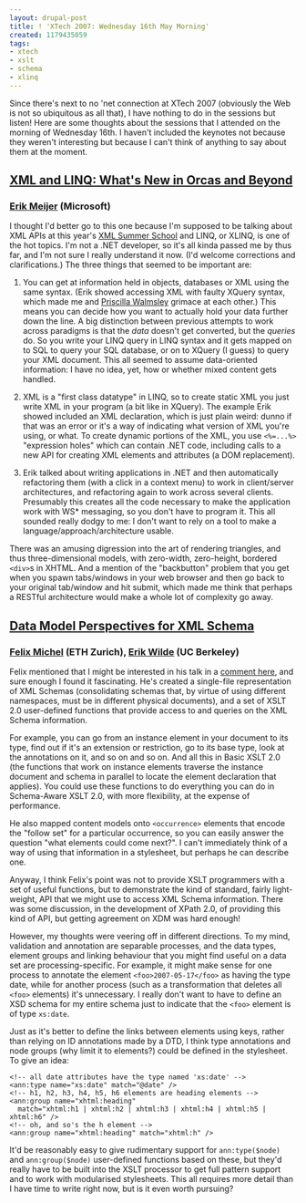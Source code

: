 ```yaml
---
layout: drupal-post
title: ! 'XTech 2007: Wednesday 16th May Morning'
created: 1179435059
tags:
- xtech
- xslt
- schema
- xlinq
---
```

Since there's next to no 'net connection at XTech 2007 (obviously the Web is not so ubiquitous as all that), I have nothing to do in the sessions but listen! Here are some thoughts about the sessions that I attended on the morning of Wednesday 16th. I haven't included the keynotes not because they weren't interesting but because I can't think of anything to say about them at the moment.

<!--break-->

## [XML and LINQ: What's New in Orcas and Beyond][1] ##
### [Erik Meijer][2] (Microsoft) ###

I thought I'd better go to this one because I'm supposed to be talking about XML APIs at this year's [XML Summer School][3] and LINQ, or XLINQ, is one of the hot topics. I'm not a .NET developer, so it's all kinda passed me by thus far, and I'm not sure I really understand it now. (I'd welcome corrections and clarifications.) The three things that seemed to be important are:

 1.  You can get at information held in objects, databases or XML using the same syntax. (Erik showed accessing XML with faulty XQuery syntax, which made me and [Priscilla Walmsley][8] grimace at each other.) This means you can decide how you want to actually hold your data further down the line. A big distinction between previous attempts to work across paradigms is that the *data* doesn't get converted, but the *queries* do. So you write your LINQ query in LINQ syntax and it gets mapped on to SQL to query your SQL database, or on to XQuery (I guess) to query your XML document. This all seemed to assume data-oriented information: I have no idea, yet, how or whether mixed content gets handled.

 2.  XML is a "first class datatype" in LINQ, so to create static XML you just write XML in your program (a bit like in XQuery). The example Erik showed included an XML declaration, which is just plain weird: dunno if that was an error or it's a way of indicating what version of XML you're using, or what. To create dynamic portions of the XML, you use `<%=...%>` "expression holes" which can contain .NET code, including calls to a new API for creating XML elements and attributes (a DOM replacement).

 3.  Erik talked about writing applications in .NET and then automatically refactoring them (with a click in a context menu) to work in client/server architectures, and refactoring again to work across several clients. Presumably this creates all the code necessary to make the application work with WS* messaging, so you don't have to program it. This all sounded really dodgy to me: I don't want to rely on a tool to make a language/approach/architecture usable.

There was an amusing digression into the art of rendering triangles, and thus three-dimensional models, with zero-width, zero-height, bordered `<div>`s in XHTML. And a mention of the "backbutton" problem that you get when you spawn tabs/windows in your web browser and then go back to your original tab/window and hit submit, which made me think that perhaps a RESTful architecture would make a whole lot of complexity go away.

[1]: http://2007.xtech.org/public/schedule/paper/60 "XML and LINQ: What's New in Orcase and Beyond"
[2]: http://research.microsoft.com/~emeijer/ "Erik Meijer's Website"
[3]: http://www.xmlsummerschool.com/ "XML Summer School, Oxford"
[8]: http://www.datypic.com/ "Priscilla Walmsley's Website"

## [Data Model Perspectives for XML Schema][4] ##
### [Felix Michel][5] (ETH Zurich), [Erik Wilde][6] (UC Berkeley) ###

Felix mentioned that I might be interested in his talk in a [comment here][7], and sure enough I found it fascinating. He's created a single-file representation of XML Schemas (consolidating schemas that, by virtue of using different namespaces, must be in different physical documents), and a set of XSLT 2.0 user-defined functions that provide access to and queries on the XML Schema information.

For example, you can go from an instance element in your document to its type, find out if it's an extension or restriction, go to its base type, look at the annotations on it, and so on and so on. And all this in Basic XSLT 2.0 (the functions that work on instance elements traverse the instance document and schema in parallel to locate the element declaration that applies). You could use these functions to do everything you can do in Schema-Aware XSLT 2.0, with more flexibility, at the expense of performance.

He also mapped content models onto `<occurrence>` elements that encode the "follow set" for a particular occurrence, so you can easily answer the question "what elements could come next?". I can't immediately think of a way of using that information in a stylesheet, but perhaps he can describe one.

Anyway, I think Felix's point was not to provide XSLT programmers with a set of useful functions, but to demonstrate the kind of standard, fairly light-weight, API that we might use to access XML Schema information. There was some discussion, in the development of XPath 2.0, of providing this kind of API, but getting agreement on XDM was hard enough!

However, my thoughts were veering off in different directions. To my mind, validation and annotation are separable processes, and the data types, element groups and linking behaviour that you might find useful on a data set are processing-specific. For example, it might make sense for one process to annotate the element `<foo>2007-05-17</foo>` as having the type date, while for another process (such as a transformation that deletes all `<foo>` elements) it's unnecessary. I really don't want to have to define an XSD schema for my entire schema just to indicate that the `<foo>` element is of type `xs:date`.

Just as it's better to define the links between elements using keys, rather than relying on ID annotations made by a DTD, I think type annotations and node groups (why limit it to elements?) could be defined in the stylesheet. To give an idea:

    <!-- all date attributes have the type named 'xs:date' -->
    <ann:type name="xs:date" match="@date" />
    <!-- h1, h2, h3, h4, h5, h6 elements are heading elements -->
    <ann:group name="xhtml:heading" 
      match="xhtml:h1 | xhtml:h2 | xhtml:h3 | xhtml:h4 | xhtml:h5 | xhtml:h6" />
    <!-- oh, and so's the h element -->
    <ann:group name="xhtml:heading" match="xhtml:h" />

It'd be reasonably easy to give rudimentary support for `ann:type($node)` and `ann:group($node)` user-defined functions based on these, but they'd really have to be built into the XSLT processor to get full pattern support and to work with modularised stylesheets. This all requires more detail than I have time to write right now, but is it even worth pursuing?

[4]: http://2007.xtech.org/public/schedule/detail/159 "Data Model Perspectives for XML Schema"
[5]: http://www.ee.ethz.ch/ "Felix Michel's Website"
[6]: http://dret.net/netdret/ "Erik Wilde's Website"
[7]: http://www.jenitennison.com/blog/node/2#comment-24 "Comment: Re: XTech Preparation"
